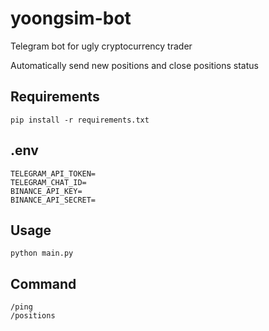 # yoongsim-bot

Telegram bot for ugly cryptocurrency trader

Automatically send new positions and close positions status


## Requirements

```
pip install -r requirements.txt
```

## .env
```
TELEGRAM_API_TOKEN=
TELEGRAM_CHAT_ID=
BINANCE_API_KEY=
BINANCE_API_SECRET=
```

## Usage

```
python main.py
```

## Command

```
/ping
/positions
```

